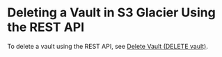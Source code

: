 # Deleting a Vault in S3 Glacier Using the REST API<a name="deleting-vault-rest-api"></a>

To delete a vault using the REST API, see [Delete Vault \(DELETE vault\)](api-vault-delete.md)\.